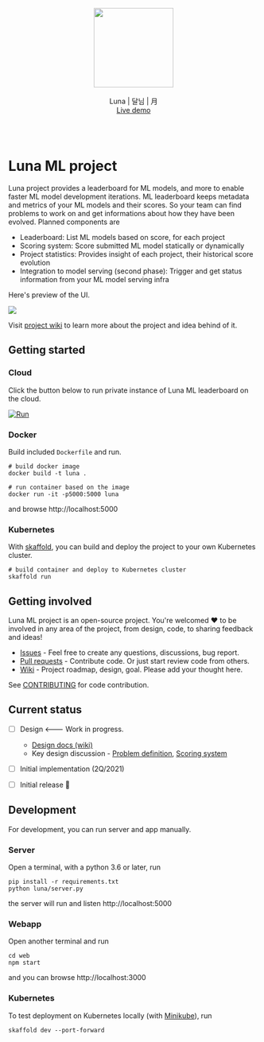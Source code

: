 <br /><br />
<p align="center">
  <img width="160px" src="https://user-images.githubusercontent.com/1540981/108800725-c77ec080-7548-11eb-9013-b28ee4ee4879.png" />
  <br /><br />
  Luna | 달님 | 月
  <br />
  <a href="https://staroid.com/demo/GITHUB/luna-ml/luna/main" target="_blank">Live demo</a>
</p>
<br />
<br />

# Luna ML project

Luna project provides a leaderboard for ML models, and more to enable faster ML model development iterations. ML leaderboard keeps metadata and metrics of your ML models and their scores. So your team can find problems to work on and get informations about how they have been evolved. Planned components are

 - Leaderboard: List ML models based on score, for each project
 - Scoring system: Score submitted ML model statically or dynamically
 - Project statistics: Provides insight of each project, their historical score evolution
 - Integration to model serving (second phase): Trigger and get status information from your ML model serving infra


Here's preview of the UI.

![](https://user-images.githubusercontent.com/1540981/108799967-afa63d00-7546-11eb-8123-c6ce016fc256.png)


Visit [project wiki](https://github.com/luna-ml/luna/wiki) to learn more about the project and idea behind of it.

## Getting started

### Cloud
Click the button below to run private instance of Luna ML leaderboard on the cloud.

[![Run](https://staroid.com/api/run/button.svg)](https://staroid.com/api/run)

### Docker

Build included `Dockerfile` and run.

```
# build docker image
docker build -t luna .

# run container based on the image
docker run -it -p5000:5000 luna
```
and browse http://localhost:5000

### Kubernetes

With [skaffold](https://skaffold.dev), you can build and deploy the project to your own Kubernetes cluster.

```
# build container and deploy to Kubernetes cluster
skaffold run
```



## Getting involved

Luna ML project is an open-source project. You're welcomed ❤️ to be involved in any area of the project, from design, code, to sharing feedback and ideas!

 - [Issues](https://github.com/luna-ml/luna/issues) - Feel free to create any questions, discussions, bug report.
 - [Pull requests](https://github.com/luna-ml/luna/pulls) - Contribute code. Or just start review code from others. 
 - [Wiki](https://github.com/luna-ml/luna/wiki) - Project roadmap, design, goal. Please add your thought here.

See [CONTRIBUTING](https://github.com/luna-ml/luna/blob/main/CONTRIBUTING.rst) for code contribution.

## Current status

 - [ ] Design <--- Work in progress.
   - [Design docs (wiki)](https://github.com/luna-ml/luna/wiki)
   - Key design discussion - [Problem definition](https://github.com/luna-ml/luna/issues/1), [Scoring system](https://github.com/luna-ml/luna/issues/2)
 - [ ] Initial implementation (2Q/2021)
 - [ ] Initial release 🎉


## Development

For development, you can run server and app manually.

### Server

Open a terminal, with a python 3.6 or later, run

```
pip install -r requirements.txt
python luna/server.py
```

the server will run and listen http://localhost:5000

### Webapp

Open another terminal and run

```
cd web
npm start
```

and you can browse http://localhost:3000

### Kubernetes

To test deployment on Kubernetes locally (with [Minikube](https://minikube.sigs.k8s.io/)), run

```
skaffold dev --port-forward
```
